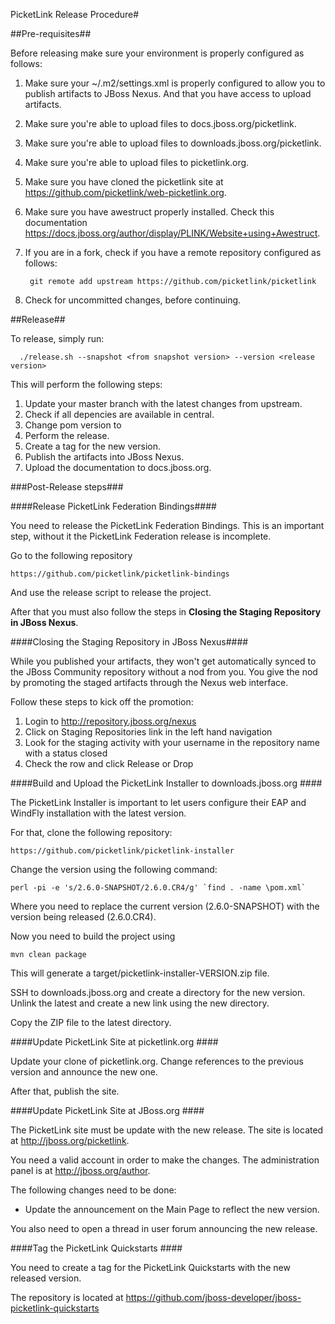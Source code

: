 PicketLink Release Procedure#

##Pre-requisites##

Before releasing make sure your environment is properly configured as follows:

1. Make sure your ~/.m2/settings.xml is properly configured to allow you to publish artifacts to JBoss Nexus. And that you have access to upload artifacts.
    
2. Make sure you're able to upload files to docs.jboss.org/picketlink.

3. Make sure you're able to upload files to downloads.jboss.org/picketlink.

4. Make sure you're able to upload files to picketlink.org.

5. Make sure you have cloned the picketlink site at https://github.com/picketlink/web-picketlink.org.

6. Make sure you have awestruct properly installed. Check this documentation https://docs.jboss.org/author/display/PLINK/Website+using+Awestruct.

7. If you are in a fork, check if you have a remote repository configured as follows:

        git remote add upstream https://github.com/picketlink/picketlink

8. Check for uncommitted changes, before continuing.

##Release##

To release, simply run:  
      
      ./release.sh --snapshot <from snapshot version> --version <release version>

  This will perform the following steps:
  
  1. Update your master branch with the latest changes from upstream.
  3. Check if all depencies are available in central.
  4. Change pom version to 
  5. Perform the release.
  6. Create a tag for the new version.
  7. Publish the artifacts into JBoss Nexus.
  8. Upload the documentation to docs.jboss.org.

###Post-Release steps###

####Release PicketLink Federation Bindings####

You need to release the PicketLink Federation Bindings. This is an important step, without it the PicketLink Federation
release is incomplete.

Go to the following repository

    https://github.com/picketlink/picketlink-bindings

And use the release script to release the project.

After that you must also follow the steps in **Closing the Staging Repository in JBoss Nexus**.

####Closing the Staging Repository in JBoss Nexus####

While you published your artifacts, they won't get automatically synced to the JBoss Community repository without a nod from you. You give the nod by promoting the staged artifacts through the Nexus web interface. 

Follow these steps to kick off the promotion:

1. Login to http://repository.jboss.org/nexus
2. Click on Staging Repositories link in the left hand navigation
3. Look for the staging activity with your username in the repository name with a status closed
4. Check the row and click Release or Drop

####Build and Upload the PicketLink Installer to downloads.jboss.org ####

The PicketLink Installer is important to let users configure their EAP and WindFly installation with the latest version.

For that, clone the following repository:

	https://github.com/picketlink/picketlink-installer

Change the version using the following command:

	perl -pi -e 's/2.6.0-SNAPSHOT/2.6.0.CR4/g' `find . -name \pom.xml`

Where you need to replace the current version (2.6.0-SNAPSHOT) with the version being released (2.6.0.CR4).

Now you need to build the project using 

	mvn clean package

This will generate a target/picketlink-installer-VERSION.zip file.

SSH to downloads.jboss.org and create a directory for the new version. Unlink the latest and create a new link using the new directory.

Copy the ZIP file to the latest directory.

####Update PicketLink Site at picketlink.org ####

Update your clone of picketlink.org. Change references to the previous version and announce the new one.

After that, publish the site.

####Update PicketLink Site at JBoss.org ####

The PicketLink site must be update with the new release. The site is located at http://jboss.org/picketlink.

You need a valid account in order to make the changes. The administration panel is at http://jboss.org/author.

The following changes need to be done:

* Update the announcement on the Main Page to reflect the new version.

You also need to open a thread in user forum announcing the new release.

####Tag the PicketLink Quickstarts ####

You need to create a tag for the PicketLink Quickstarts with the new released version.

The repository is located at https://github.com/jboss-developer/jboss-picketlink-quickstarts
